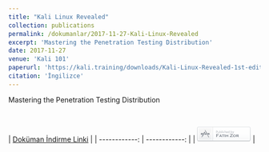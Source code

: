 ```yaml
---
title: "Kali Linux Revealed"
collection: publications
permalink: /dokumanlar/2017-11-27-Kali-Linux-Revealed
excerpt: 'Mastering the Penetration Testing Distribution'
date: 2017-11-27
venue: 'Kali 101'
paperurl: 'https://kali.training/downloads/Kali-Linux-Revealed-1st-edition.pdf'
citation: 'İngilizce'
---
```



Mastering the Penetration Testing Distribution



<br>

| [Doküman İndirme Linki](https://kali.training/downloads/Kali-Linux-Revealed-1st-edition.pdf)  |
| ------------: | ------------: |
| [![Fatih Zor](/images/yazarX.png)](http://www.fatihzor.com.tr)  |


